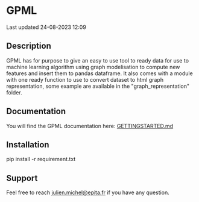 # GPML

Last updated 24-08-2023 12:09

## Description

GPML has for purpose to give an easy to use tool to ready data for use to
machine learning algorithm using graph modelisation to compute new features
and insert them to pandas dataframe. It also comes with a module with one ready
function to use to convert dataset to html graph representation, some example
are available in the "graph_representation" folder.

## Documentation

You will find the GPML documentation here: [GETTINGSTARTED.md](GETTINGSTARTED.md)

## Installation

pip install -r requirement.txt

## Support

Feel free to reach julien.michel@epita.fr if you have any question.
